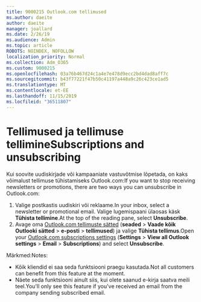 ```yaml
---
title: 9000215 Outlook.com tellimused
ms.author: daeite
author: daeite
manager: joallard
ms.date: 2/26/19
ms.audience: Admin
ms.topic: article
ROBOTS: NOINDEX, NOFOLLOW
localization_priority: Normal
ms.collection: Adm_O365
ms.custom: 9000215
ms.openlocfilehash: 03a76b467d24c1a4e7e478d9ecc2bd4dad8aff7c
ms.sourcegitcommit: b43f77221f47b50c41197a448a9c26c423ce1ad5
ms.translationtype: MT
ms.contentlocale: et-EE
ms.lasthandoff: 11/15/2019
ms.locfileid: "36511807"
---
```

# <a name="subscriptions-and-unsubscribing"></a><span data-ttu-id="8388d-102">Tellimused ja tellimuse tellimine</span><span class="sxs-lookup"><span data-stu-id="8388d-102">Subscriptions and unsubscribing</span></span>

<span data-ttu-id="8388d-103">Kui soovite uudiskirjade või kampaaniate vastuvõtmise lõpetada, on kaks võimalust tellimuse tühistamiseks Outlook.com:</span><span class="sxs-lookup"><span data-stu-id="8388d-103">If you want to stop receiving newsletters or promotions, there are two ways you can unsubscribe in Outlook.com:</span></span>

1. <span data-ttu-id="8388d-104">Valige postkastis uudiskiri või reklaame.</span><span class="sxs-lookup"><span data-stu-id="8388d-104">In your inbox, select a newsletter or promotional email.</span></span> <span data-ttu-id="8388d-105">Valige lugemispaani ülaosas käsk **Tühista tellimine**.</span><span class="sxs-lookup"><span data-stu-id="8388d-105">At the top of the reading pane, select **Unsubscribe**.</span></span>
2. <span data-ttu-id="8388d-106">Avage oma [Outlook.com tellimuste sätted](https://outlook.live.com/mail/options/mail/brandsSubscriptions) (**seaded** > **Vaade kõik Outlooki sätted** > **e-posti** > **tellimused**) ja valige **Tühista tellimus**.</span><span class="sxs-lookup"><span data-stu-id="8388d-106">Open your [Outlook.com subscriptions settings](https://outlook.live.com/mail/options/mail/brandsSubscriptions) (**Settings** > **View all Outlook settings** > **Email** > **Subscriptions**) and select **Unsubscribe**.</span></span>

<span data-ttu-id="8388d-107">Märkmed:</span><span class="sxs-lookup"><span data-stu-id="8388d-107">Notes:</span></span>

- <span data-ttu-id="8388d-108">Kõik kliendid ei saa seda funktsiooni praegu kasutada.</span><span class="sxs-lookup"><span data-stu-id="8388d-108">Not all customers can benefit from this feature at the moment.</span></span>
- <span data-ttu-id="8388d-109">Näete seda funktsiooni ainult siis, kui olete saanud e-kirja saatva meili teel.</span><span class="sxs-lookup"><span data-stu-id="8388d-109">You'll only see this feature if you've received an email from the company sending subscribed email.</span></span>